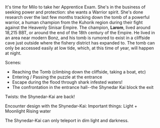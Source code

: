 It's time for Milo to take her Apprentice Exam. She's in the business of seeking power and protection: she wants a Warrior spirit. She's done research over the last few months tracking down the tomb of a powerful warrior, a human champion from the Kuhorik region during their fight against the Heavenly Sinisar Empire. The champion, **Larom**, lived around 18,215 BBT, or around the end of the 18th century of the Empire. He lived in an area near modern Bonz, and his tomb is rumored to exist in a cliffside cave just outside where the fishery district has expanded to. The tomb can only be accessed easily at low tide, which, at this time of year, will happen at night.

Scenes:
- Reaching the Tomb (climbing down the cliffside, taking a boat, etc)
- Entering / Passing the puzzle at the entrance
- Escape during the flood through shark infested waters!
- The confrontation in the entrance hall--the Shynedar Kai block the exit 

Twists: the Shynedar-Kai are back!


Encounter design with the Shynedar-Kai:
Important things:
Light + Moonlight
Rising water

The Shynedar-Kai can only teleport in dim light and darkness. 
